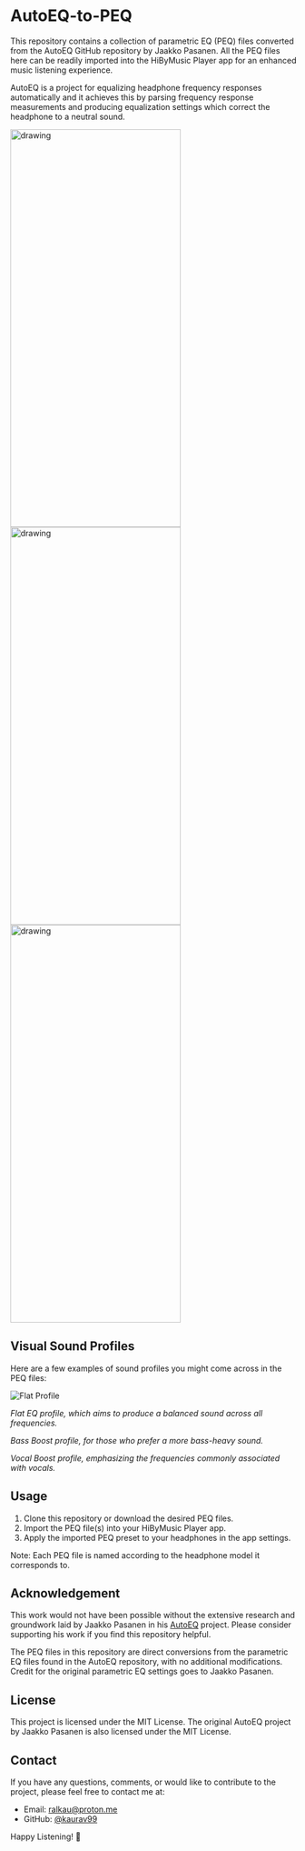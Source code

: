 # AutoEQ-to-PEQ

This repository contains a collection of parametric EQ (PEQ) files converted from the AutoEQ GitHub repository by Jaakko Pasanen. All the PEQ files here can be readily imported into the HiByMusic Player app for an enhanced music listening experience.

AutoEQ is a project for equalizing headphone frequency responses automatically and it achieves this by parsing frequency response measurements and producing equalization settings which correct the headphone to a neutral sound.
<p float="left">
<img src="https://github.com/kaurav99/PEQ-AutoEQ/assets/86246542/5ffb08d9-a5b5-4d47-a567-ed9b11d1d2e4" alt="drawing" width="300" height="700"/>          
<img src="https://github.com/kaurav99/PEQ-AutoEQ/assets/86246542/c2fbd29c-6322-4304-a39b-09e24be19ba9" alt="drawing" width="300" height="700"/>                
<img src="https://github.com/kaurav99/PEQ-AutoEQ/assets/86246542/f3b2b779-b782-4eab-b6d0-6e0bad7e8a04" alt="drawing" width="300" height="700"/>
</p>



## Visual Sound Profiles

Here are a few examples of sound profiles you might come across in the PEQ files:

![Flat Profile](https://www.soundguys.com/wp-content/uploads/2018/03/Frequency-Response-Good-vs-Bad.png.webp)

*Flat EQ profile, which aims to produce a balanced sound across all frequencies.*

*Bass Boost profile, for those who prefer a more bass-heavy sound.*

*Vocal Boost profile, emphasizing the frequencies commonly associated with vocals.*

## Usage

1. Clone this repository or download the desired PEQ files.
2. Import the PEQ file(s) into your HiByMusic Player app.
3. Apply the imported PEQ preset to your headphones in the app settings.

Note: Each PEQ file is named according to the headphone model it corresponds to.

## Acknowledgement

This work would not have been possible without the extensive research and groundwork laid by Jaakko Pasanen in his [AutoEQ](https://github.com/jaakkopasanen/AutoEq/tree/master) project. Please consider supporting his work if you find this repository helpful.

The PEQ files in this repository are direct conversions from the parametric EQ files found in the AutoEQ repository, with no additional modifications. Credit for the original parametric EQ settings goes to Jaakko Pasanen.

## License

This project is licensed under the MIT License. The original AutoEQ project by Jaakko Pasanen is also licensed under the MIT License.

## Contact

If you have any questions, comments, or would like to contribute to the project, please feel free to contact me at:
- Email: [ralkau@proton.me](mailto:ralkau@proton.me)
- GitHub: [@kaurav99](https://github.com/kaurav99)

Happy Listening! 🎵
